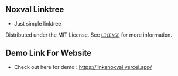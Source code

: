 ## Noxval Linktree
- Just simple linktree

Distributed under the MIT License. See [`LICENSE`](https://github.com/BangNopall/linktree/blob/main/LICENSE) for more information.

## Demo Link For Website
- Check out here for demo : https://linksnoxval.vercel.app/
